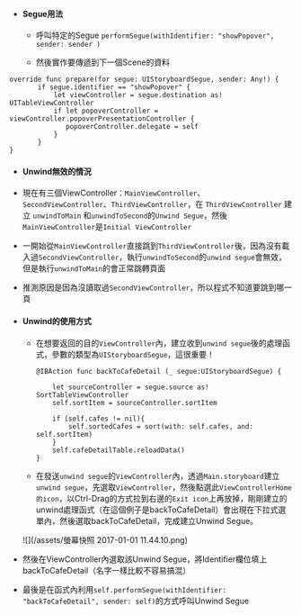 * #### Segue用法

  * 呼叫特定的Segue
  `performSegue(withIdentifier: "showPopover", sender: sender )`

  * 然後實作要傳遞到下一個Scene的資料
```
override func prepare(for segue: UIStoryboardSegue, sender: Any!) {
       if segue.identifier == "showPopover" {
           let viewController = segue.destination as! UITableViewController
           if let popoverController = viewController.popoverPresentationController {
              popoverController.delegate = self
           }
       }
}
```
  
* #### Unwind無效的情況

 * 現在有三個ViewController：`MainViewController`、`SecondViewController`、`ThirdViewController`，在 `ThirdViewController` 建立 `unwindToMain` 和`unwindToSecond`的`Unwind Segue`，然後 `MainViewController`是`Initial ViewController`
 * 一開始從`MainViewController`直接跳到`ThirdViewController`後，因為沒有載入過`SecondViewController`，執行`unwindToSecond`的`unwind segue`會無效，但是執行`unwindToMain`的會正常跳轉頁面
 * 推測原因是因為沒讀取過`SecondViewController`，所以程式不知道要跳到哪一頁

* #### Unwind的使用方式

  * 在想要返回的目的`ViewController`內，建立收到`unwind segue`後的處理函式，參數的類型為`UIStoryboardSegue`，這很重要！

    ```
    @IBAction func backToCafeDetail (_ segue:UIStoryboardSegue) {

        let sourceController = segue.source as! SortTableViewController
        self.sortItem = sourceController.sortItem

        if (self.cafes != nil){
            self.sortedCafes = sort(with: self.cafes, and: self.sortItem)
        }
        self.cafeDetailTable.reloadData()
    }
    ```

  * 在發送`unwind segue`的`ViewController`內，透過`Main.storyboard`建立`unwind segue`，先選取`ViewController`，然後點選此`ViewControllerHome的icon`，以Ctrl-Drag的方式拉到右邊的`Exit icon`上再放掉，剛剛建立的unwind處理函式（在這個例子是backToCafeDetail）會出現在下拉式選單內，然後選取backToCafeDetail，完成建立Unwind Segue。

  ![](/assets/螢幕快照 2017-01-01 11.44.10.png)

 * 然後在ViewController內選取該Unwind Segue，將Identifier欄位填上backToCafeDetail（名字一樣比較不容易搞混）
 * 最後是在函式內利用`self.performSegue(withIdentifier: "backToCafeDetail", sender: self)`的方式呼叫Unwind Segue

